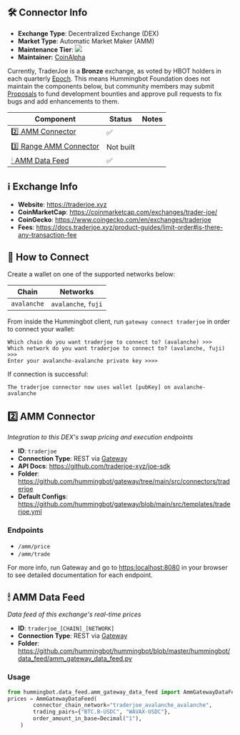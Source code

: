 ## 🛠 Connector Info

- **Exchange Type**: Decentralized Exchange (DEX)
- **Market Type**: Automatic Market Maker (AMM)
- **Maintenance Tier**: ![](https://img.shields.io/static/v1?label=Hummingbot&message=BRONZE&color=green)
- **Maintainer:** [CoinAlpha](https://coinalpha.com)

Currently, TraderJoe is a **Bronze** exchange, as voted by HBOT holders in each quarterly [Epoch](/governance/epochs). This means Hummingbot Foundation does not maintain the components below, but community members may submit [Proposals](/governance/proposals) to fund development bounties and approve pull requests to fix bugs and add enhancements to them.

| Component | Status | Notes | 
| --------- | ------ | ----- |
| [2️⃣ AMM Connector](#2-amm-connector) | ✅ |
| [3️⃣ Range AMM Connector](#3-range-amm-connector) | Not built |
| [🕯 AMM Data Feed](#amm-data-feed) | ✅ |

## ℹ️ Exchange Info

- **Website**: <https://traderjoe.xyz>
- **CoinMarketCap**: <https://coinmarketcap.com/exchanges/trader-joe/>
- **CoinGecko**: <https://www.coingecko.com/en/exchanges/traderjoe>
- **Fees**: https://docs.traderjoe.xyz/product-guides/limit-order#is-there-any-transaction-fee

## 🔑 How to Connect

Create a wallet on one of the supported networks below:

| Chain | Networks | 
| ----- | -------- |
| `avalanche` | `avalanche`, `fuji` 

From inside the Hummingbot client, run `gateway connect traderjoe` in order to connect your wallet:
 
```
Which chain do you want traderjoe to connect to? (avalanche) >>>
Which network do you want traderjoe to connect to? (avalanche, fuji) >>>
Enter your avalanche-avalanche private key >>>>
```

If connection is successful:

```
The traderjoe connector now uses wallet [pubKey] on avalanche-avalanche
```


## 2️⃣ AMM Connector
*Integration to this DEX's swap pricing and execution endpoints*

- **ID**: `traderjoe`
- **Connection Type**: REST via [Gateway](/gateway)
- **API Docs**: https://github.com/traderjoe-xyz/joe-sdk
- **Folder**: https://github.com/hummingbot/gateway/tree/main/src/connectors/traderjoe
- **Default Configs**: https://github.com/hummingbot/gateway/blob/main/src/templates/traderjoe.yml

### Endpoints

- `/amm/price`
- `/amm/trade`


For more info, run Gateway and go to <https:localhost:8080> in your browser to see detailed documentation for each endpoint.

## 🕯 AMM Data Feed
*Data feed of this exchange's real-time prices*

- **ID**: `traderjoe_[CHAIN]_[NETWORK]`
- **Connection Type**: REST via [Gateway](/gateway)
- **Folder**: https://github.com/hummingbot/hummingbot/blob/master/hummingbot/data_feed/amm_gateway_data_feed.py

### Usage

```python
from hummingbot.data_feed.amm_gateway_data_feed import AmmGatewayDataFeed
prices = AmmGatewayDataFeed(
        connector_chain_network="traderjoe_avalanche_avalanche",
        trading_pairs={"BTC.B-USDC", "WAVAX-USDC"},
        order_amount_in_base=Decimal("1"),
    )
```